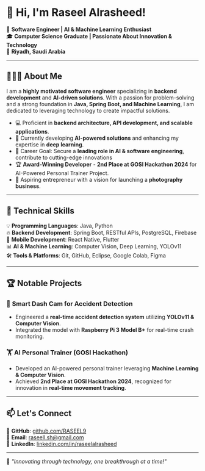 # 👋 Hi, I'm Raseel Alrasheed! 

🚀 **Software Engineer | AI & Machine Learning Enthusiast**  
🎓 **Computer Science Graduate | Passionate About Innovation & Technology**  
📍 **Riyadh, Saudi Arabia**  

---

## 👩🏻‍💻 About Me  
I am a **highly motivated software engineer** specializing in **backend development** and **AI-driven solutions**. With a passion for problem-solving and a strong foundation in **Java, Spring Boot, and Machine Learning**, I am dedicated to leveraging technology to create impactful solutions.  

- 💻 Proficient in **backend architecture, API development, and scalable applications**.  
- 🌱 Currently developing **AI-powered solutions** and enhancing my expertise in **deep learning**.  
- 🎯 Career Goal: Secure a **leading role in AI & software engineering**, contribute to cutting-edge innovations  
- 🏆 **Award-Winning Developer** - **2nd Place at GOSI Hackathon 2024** for AI-Powered Personal Trainer Project.  
- 📸 Aspiring entrepreneur with a vision for launching a **photography business**.  

---

## 🔧 Technical Skills  
💡 **Programming Languages**: Java, Python  
🔥 **Backend Development**: Spring Boot, RESTful APIs, PostgreSQL, Firebase  
📱 **Mobile Development**: React Native, Flutter  
📊 **AI & Machine Learning**: Computer Vision, Deep Learning, YOLOv11  
🛠 **Tools & Platforms**: Git, GitHub, Eclipse, Google Colab, Figma  

---

## 🏆 Notable Projects  
### 🎥 **Smart Dash Cam for Accident Detection**  
- Engineered a **real-time accident detection system** utilizing **YOLOv11 & Computer Vision**.  
- Integrated the model with **Raspberry Pi 3 Model B+** for real-time crash monitoring.  

### 🏋️ **AI Personal Trainer (GOSI Hackathon)**  
- Developed an AI-powered personal trainer leveraging **Machine Learning & Computer Vision**.  
- Achieved **2nd Place at GOSI Hackathon 2024**, recognized for innovation in **real-time movement tracking**.  

---

## 📫 Let's Connect  
🔗 **GitHub**: [github.com/RASEEL9](https://github.com/RASEEL9)  
📧 **Email**: raseell.sh@gmail.com  
💼 **LinkedIn**: [linkedin.com/in/raseelalrasheed](https://linkedin.com/in/raseelalrasheed)  

---

🚀 *"Innovating through technology, one breakthrough at a time!"*  

